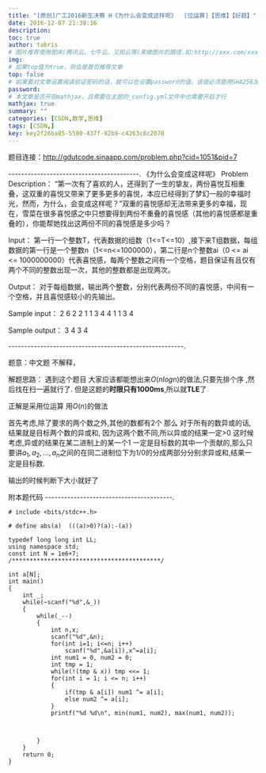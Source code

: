 ```yaml
---
title: "[原创]广工2016新生决赛 H《为什么会变成这样呢》  [位运算]【思维】【好题】"
date: 2016-12-07 21:39:16
description:
toc: true
author: tabris
# 图片推荐使用图床(腾讯云、七牛云、又拍云等)来做图片的路径.如:http://xxx.com/xxx.jpg
img:
# 如果top值为true，则会是首页推荐文章
top: false
# 如果要对文章设置阅读验证密码的话，就可以在设置password的值，该值必须是用SHA256加密后的密码，防止被他人识破
password:
# 本文章是否开启mathjax，且需要在主题的_config.yml文件中也需要开启才行
mathjax: true
summary: ""
categories: [CSDN,数学,思维]
tags: [CSDN,]
key: key2f26ba85-5590-437f-92b9-c4263c8c2070
---
```


题目连接：http://gdutcode.sinaapp.com/problem.php?cid=1051&pid=7

-----------------------------------------.
《为什么会变成这样呢》
Problem Description：
  “第一次有了喜欢的人，还得到了一生的挚友，两份喜悦互相重叠，这双重的喜悦又带来了更多更多的喜悦，本应已经得到了梦幻一般的幸福时光，然而，为什么，会变成这样呢？”双重的喜悦感却无法带来更多的幸福，现在，雪菜在很多喜悦感之中只想要得到两份不重叠的喜悦感（其他的喜悦感都是重叠的），你能帮她找出这两份不同的喜悦感是多少吗？

Input：
  第一行一个整数T，代表数据的组数（1<=T<=10）,接下来T组数据，每组数据的第一行是一个整数n（1<=n<=1000000），第二行是n个整数ai（0 <= ai <= 1000000000）代表喜悦感，每两个整数之间有一个空格，题目保证有且仅有两个不同的整数出现一次，其他的整数都是出现两次。

Output：
  对于每组数据，输出两个整数，分别代表两份不同的喜悦感，中间有一个空格，并且喜悦感较小的先输出。

Sample input：
2
6
2 2 1 1 3 4
4
1 1 3 4

Sample output：
3 4
3 4

-------------------------------------------------------.

题意：中文题 不解释，


解题思路：
遇到这个题目  大家应该都能想出来$O(nlogn)$的做法,只要先排个序 ,然后找在扫一遍就行了.  但是这题的**时限只有1000ms**,所以就**TLE**了

正解是采用位运算 用$O(n)$的做法

首先考虑,除了要求的两个数之外,其他的数都有2个 那么 对于所有的数异或的话,结果就是目标两个数的异或和,
因为这两个数不同,所以异或的结果一定>0
这时候考虑,异或的结果在某二进制上的某一个1 一定是目标数的其中一个贡献的,那么只要讲$a_1,a_2,...,a_n$之间的在同二进制位下为1/0的分成两部分分别求异或和,结果一定是目标数.

输出的时候判断下大小就好了

附本题代码
----------------------------------------.
```
# include <bits/stdc++.h>

# define abs(a)  (((a)>0)?(a):-(a))

typedef long long int LL;
using namespace std;
const int N = 1e6+7;
/******************************************/

int a[N];
int main()
{
    int _;
    while(~scanf("%d",&_))
    {
        while(_--)
        {
            int n,x;
            scanf("%d",&n);
            for(int i=1; i<=n; i++)
                scanf("%d",&a[i]),x^=a[i];
            int num1 = 0, num2 = 0;
            int tmp = 1;
            while(!(tmp & x)) tmp <<= 1;
            for(int i = 1; i <= n; i++)
            {
                if(tmp & a[i]) num1 ^= a[i];
                else num2 ^= a[i];
            }
            printf("%d %d\n", min(num1, num2), max(num1, num2));



        }
    }
    return 0;
}

```